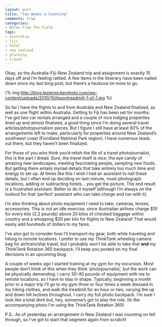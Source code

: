 ```yaml
---
layout: post
title: "Two Weeks & Counting"
comments: true
categories:
- Notes From The Field
tags:
- australia
- fiji
- hotel
- new zealand
- planning
- travel
---
```

Okay, so the Australia-Fiji-New Zealand trip and assignment is exactly 15 days off and I’m feeling rattled. A few items in the itinerary have been nailed down since my last blog post, but there’s a heckuva lot more to go.

{% img http://blog.lesterpickerphoto.com/wp-content/uploads/2010/10/lesontreadmill-1-of-1.jpg %}

So far I have the flights to and from Australia and New Zealand finalized, as well as one flight within Australia. Getting to Fiji has been set for months. I’ve got two car rentals arranged and a couple of nice lodging properties lined up and almost finalized, a good thing since I’m doing several travel articles/photojournalism pieces. But I figure I still have at least 60% of the arrangements left to make, particularly for properties around New Zealand’s southwest coast (Fiordland National Park region). I have numerous leads out there, but they haven’t been finalized.

<!--more-->

For those of you who think you’d relish the life of a travel photojournalist, this is the part I dread. Sure, the travel itself is nice; the eye candy of amazing new landscapes, meeting fascinating people, sampling new foods. But getting there entails myriad details that take entirely too much time and energy to set up. At times like this I wish I had an assistant to nail these details, but I often end up deciding on last-minute, must-photograph locations, adding or subtracting hotels… you get the picture. The end result is a frustrated assistant. Better to do it myself (although I’m always on the lookout for that ‘perfect’ assistant who can take charge and run with it).

I’m also thinking about photo equipment I need to take; cameras, lenses, accessories. This is not an idle exercise, since Australian airlines charge $10 for every kilo (2.2 pounds) above 20 kilos of checked baggage within country and a whopping $20 per kilo for flights to New Zealand! That would easily add hundreds of dollars to my fares.

I’ve also got to consider how I’ll transport my gear, both while traveling and hiking to remote locations. I prefer to use my *ThinkTank* wheeling camera bag for air/train/ship travel, but I probably won’t be able to take that **and** my *ThinkTank* Rotation 360 backpack. I’ll keep you posted on my final decisions in an upcoming blog.

A couple of weeks ago I started training at my gym for my excursion. Most people don’t think of this when they think ‘photojournalist,’ but the work can be physically demanding. I carry 30-40 pounds of equipment with me to remote locations, so I have to stay in shape. Typically, beginning a month prior to a major trip I’ll go to my gym three or four times a week dressed in my hiking clothes, and walk the treadmill for an hour or two, varying the up and down hill inclines throughout. I carry my full photo backpack. I’m sure I look like a total dork but, hey, someone’s got to play the role. (In the accompanying photo I'm using the ThinkTank Rotation 360)

P.S.: As of yesterday an arrangement in New Zealand I was counting on fell through, so I’ve got to start that segment again from scratch!